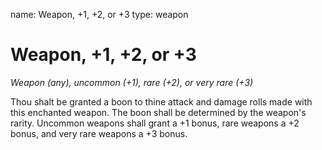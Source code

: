 name: Weapon, +1, +2, or +3
type: weapon

# Weapon, +1, +2, or +3 
_Weapon (any), uncommon (+1), rare (+2), or very rare (+3)_ 

Thou shalt be granted a boon to thine attack and damage rolls made with this enchanted weapon. The boon shall be determined by the weapon's rarity. Uncommon weapons shall grant a +1 bonus, rare weapons a +2 bonus, and very rare weapons a +3 bonus. 
